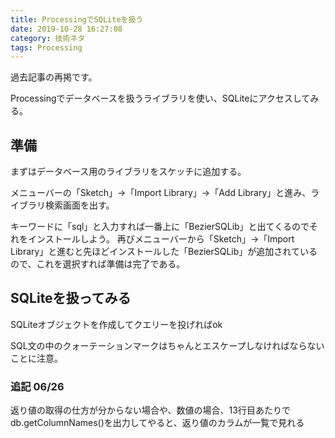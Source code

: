 ```yaml
---
title: ProcessingでSQLiteを扱う
date: 2019-10-28 16:27:08
category: 技術ネタ
tags: Processing
---
```


過去記事の再掲です。

Processingでデータベースを扱うライブラリを使い、SQLiteにアクセスしてみる。

<!-- more -->

## 準備

まずはデータベース用のライブラリをスケッチに追加する。

メニューバーの「Sketch」→「Import Library」→「Add Library」と進み、ライブラリ検索画面を出す。

キーワードに「sql」と入力すれば一番上に「BezierSQLib」と出てくるのでそれをインストールしよう。 再びメニューバーから「Sketch」→「Import Library」と進むと先ほどインストールした「BezierSQLib」が追加されているので、これを選択すれば準備は完了である。

## SQLiteを扱ってみる

SQLiteオブジェクトを作成してクエリーを投げればok

<script src="https://gist.github.com/salmoncode/706d03ecf6b2858d537b.js"></script>

SQL文の中のクォーテーションマークはちゃんとエスケープしなければならないことに注意。

### 追記 06/26

返り値の取得の仕方が分からない場合や、数値の場合、13行目あたりで db.getColumnNames()を出力してやると、返り値のカラムが一覧で見れる